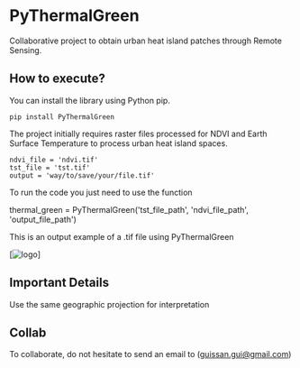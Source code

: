 # PyThermalGreen
Collaborative project to obtain urban heat island patches through Remote Sensing.

## How to execute?

You can install the library using Python pip.

```
pip install PyThermalGreen
```

The project initially requires raster files processed for NDVI and Earth Surface Temperature to process urban heat island spaces.
```
ndvi_file = 'ndvi.tif'
tst_file = 'tst.tif'
output = 'way/to/save/your/file.tif'
```
To run the code you just need to use the function

thermal_green = PyThermalGreen('tst_file_path', 'ndvi_file_path', 'output_file_path')

This is an output example of a .tif file using PyThermalGreen

[![logo](https://raw.githubusercontent.com//guilherber/PyThermalGreen/docs/example.png)]

## Important Details

Use the same geographic projection for interpretation

## Collab

To collaborate, do not hesitate to send an email to (guissan.gui@gmail.com)
